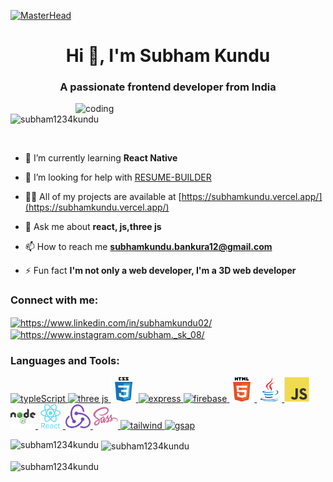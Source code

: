 [![MasterHead](https://666defdd1733a41f514db507--tangerine-travesseiro-3a26e2.netlify.app/photo/dgdq8br-09cc7ad6-a021-47a5-b0e0-917b12b0f7a7.gif)](https://subhamkundu.vercel.app/)
<h1 align="center">Hi 👋, I'm Subham Kundu</h1>
<h3 align="center">A passionate frontend developer from India</h3>
<img align= "right" alt="coding" width="400" src="https://666df1c919c45acfaf93310c--whimsical-smakager-c57083.netlify.app/photo/Dream%20_%20Kirokaze.gif">
<p align="left"> <img src="https://komarev.com/ghpvc/?username=subham1234kundu&label=Profile%20views&color=0e75b6&style=flat" alt="subham1234kundu" /> </p>

<p align="left"> <a href="https://twitter.com/" target="blank"><img src="https://img.shields.io/twitter/follow/?logo=twitter&style=for-the-badge" alt="" /></a> </p>

- 🌱 I’m currently learning **React Native**

- 🤝 I’m looking for help with [RESUME-BUILDER](https://github.com/Subham1234kundu/RESUME-BUILDER)

- 👨‍💻 All of my projects are available at [https://subhamkundu.vercel.app/](https://subhamkundu.vercel.app/)

- 💬 Ask me about **react, js,three js**

- 📫 How to reach me **subhamkundu.bankura12@gmail.com**

- ⚡ Fun fact **I'm not only a web developer, I'm a 3D web developer**

<h3 align="left">Connect with me:</h3>
<p align="left">
<a href="https://linkedin.com/in/https://www.linkedin.com/in/subhamkundu02/" target="blank"><img align="center" src="https://raw.githubusercontent.com/rahuldkjain/github-profile-readme-generator/master/src/images/icons/Social/linked-in-alt.svg" alt="https://www.linkedin.com/in/subhamkundu02/" height="30" width="40" /></a>
<a href="https://instagram.com/https://www.instagram.com/subham._sk_08/" target="blank"><img align="center" src="https://raw.githubusercontent.com/rahuldkjain/github-profile-readme-generator/master/src/images/icons/Social/instagram.svg" alt="https://www.instagram.com/subham._sk_08/" height="30" width="40" /></a>
</p>

<h3 align="left">Languages and Tools:</h3>

<p align="left">
  <a href="https://www.typescriptlang.org/" target="_blank" rel="noreferrer"> <img src="https://i.pinimg.com/564x/5c/88/9d/5c889d33114df76e3cb00bc5897a3abe.jpg" alt="typleScript" width="40" height="40"/>
 <a href="https://threejs.org/" target="_blank" rel="noreferrer"> <img src="https://global.discourse-cdn.com/standard17/uploads/threejs/original/2X/e/e4f86d2200d2d35c30f7b1494e96b9595ebc2751.png" alt="three js" width="40" height="40"/> </a>  
<a href="https://www.w3schools.com/css/" target="_blank" rel="noreferrer"> <img src="https://raw.githubusercontent.com/devicons/devicon/master/icons/css3/css3-original-wordmark.svg" alt="css3" width="40" height="40"/> </a> 
<a href="https://expressjs.com" target="_blank" rel="noreferrer"> <img src="https://i.pinimg.com/564x/da/ba/08/daba08a064f0f6f58da358da09e7d0da.jpg" alt="express" width="40" height="40"/> </a> <a href="https://firebase.google.com/" target="_blank" rel="noreferrer"> <img src="https://www.vectorlogo.zone/logos/firebase/firebase-icon.svg" alt="firebase" width="40" height="40"/> </a> <a href="https://www.w3.org/html/" target="_blank" rel="noreferrer"> <img src="https://raw.githubusercontent.com/devicons/devicon/master/icons/html5/html5-original-wordmark.svg" alt="html5" width="40" height="40"/> </a> <a href="https://www.java.com" target="_blank" rel="noreferrer"> <img src="https://raw.githubusercontent.com/devicons/devicon/master/icons/java/java-original.svg" alt="java" width="40" height="40"/> </a> <a href="https://developer.mozilla.org/en-US/docs/Web/JavaScript" target="_blank" rel="noreferrer"> <img src="https://raw.githubusercontent.com/devicons/devicon/master/icons/javascript/javascript-original.svg" alt="javascript" width="40" height="40"/> </a> <a href="https://nodejs.org" target="_blank" rel="noreferrer"> <img src="https://raw.githubusercontent.com/devicons/devicon/master/icons/nodejs/nodejs-original-wordmark.svg" alt="nodejs" width="40" height="40"/> </a> <a href="https://reactjs.org/" target="_blank" rel="noreferrer"> <img src="https://raw.githubusercontent.com/devicons/devicon/master/icons/react/react-original-wordmark.svg" alt="react" width="40" height="40"/> </a> <a href="https://redux.js.org" target="_blank" rel="noreferrer"> <img src="https://raw.githubusercontent.com/devicons/devicon/master/icons/redux/redux-original.svg" alt="redux" width="40" height="40"/> </a> <a href="https://sass-lang.com" target="_blank" rel="noreferrer"> <img src="https://raw.githubusercontent.com/devicons/devicon/master/icons/sass/sass-original.svg" alt="sass" width="40" height="40"/> </a> <a href="https://tailwindcss.com/" target="_blank" rel="noreferrer"> <img src="https://www.vectorlogo.zone/logos/tailwindcss/tailwindcss-icon.svg" alt="tailwind" width="40" height="40"/> 
</a><a href="https://gsap.com/" target="_blank" rel="noreferrer"> <img src="https://encrypted-tbn0.gstatic.com/images?q=tbn:ANd9GcQcUoG_7iACY_tbK5bD7SUpnmbfkOvBkQD1tQ&s" alt="gsap" width="40" height="40"/> </a>
</p>

<p><img align="left" src="https://github-readme-stats.vercel.app/api/top-langs?username=subham1234kundu&show_icons=true&locale=en&layout=compact" alt="subham1234kundu" /></p>

<p>&nbsp;<img align="center" src="https://github-readme-stats.vercel.app/api?username=subham1234kundu&show_icons=true&locale=en" alt="subham1234kundu" /></p>

<p><img align="center" src="https://github-readme-streak-stats.herokuapp.com/?user=subham1234kundu&" alt="subham1234kundu" /></p>
